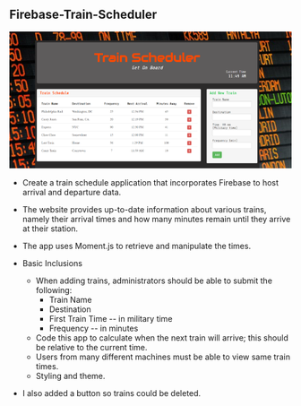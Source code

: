 ## Firebase-Train-Scheduler

![Train Scheduler](https://github.com/pamelatholan/Firebase-Train-Scheduler/blob/master/assets/images/Train.PNG)

* Create a train schedule application that incorporates Firebase to host arrival and departure data.
* The website provides up-to-date information about various trains, namely their arrival times and how many minutes remain until they arrive at their station.
* The app uses Moment.js to retrieve and manipulate the times.

* Basic Inclusions
    * When adding trains, administrators should be able to submit the following:
        * Train Name
        * Destination 
        * First Train Time -- in military time
        * Frequency -- in minutes
    * Code this app to calculate when the next train will arrive; this should be relative to the current time.
    * Users from many different machines must be able to view same train times.
    * Styling and theme.

* I also added a button so trains could be deleted.
